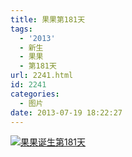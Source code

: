```yaml
---
title: 果果第181天
tags:
  - '2013'
  - 新生
  - 果果
  - 第181天
url: 2241.html
id: 2241
categories:
  - 图片
date: 2013-07-19 18:22:27
---
```


[![](http://photo.guolaijie.com/rooufer/uploads/2013/07/果果诞生第181天.jpg "果果诞生第181天")](http://photo.guolaijie.com/rooufer/uploads/2013/07/果果诞生第181天.jpg)
